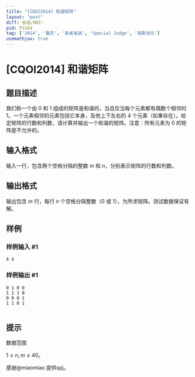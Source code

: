 ```yaml
---
title: "[CQOI2014] 和谐矩阵"
layout: "post"
diff: 省选/NOI-
pid: P3164
tag: ['2014', '重庆', '各省省选', 'Special Judge', '高斯消元']
usemathjax: true
---
```


# [CQOI2014] 和谐矩阵
## 题目描述

我们称一个由 $0$ 和 $1$ 组成的矩阵是和谐的，当且仅当每个元素都有偶数个相邻的 $1$。一个元素相邻的元素包括它本身，及他上下左右的 $4$ 个元素（如果存在）。给定矩阵的行数和列数，请计算并输出一个和谐的矩阵。注意：所有元素为 $0$ 的矩阵是不允许的。

## 输入格式

输入一行，包含两个空格分隔的整数 $m$ 和 $n$，分别表示矩阵的行数和列数。

## 输出格式

输出包含 $m$ 行，每行 $n$ 个空格分隔整数（$0$ 或 $1$），为所求矩阵。测试数据保证有解。

## 样例

### 样例输入 #1
```
4 4
```
### 样例输出 #1
```
0 1 0 0
1 1 1 0
0 0 0 1
1 1 0 1


```
## 提示

数据范围

$1\le n,m\le 40$。

感谢@miaomiao 提供spj。

